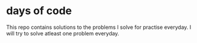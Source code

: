 # days of code

This repo contains solutions to the problems I solve for practise everyday.
I will try to solve atleast one problem everyday.
